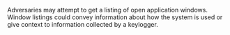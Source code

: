 Adversaries may attempt to get a listing of open application windows. Window listings could convey information about how the system is used or give context to information collected by a keylogger.